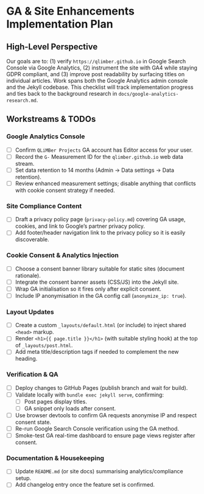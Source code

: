 # GA & Site Enhancements Implementation Plan

## High-Level Perspective
Our goals are to: (1) verify `https://qlimber.github.io` in Google Search Console via Google Analytics, (2) instrument the site with GA4 while staying GDPR compliant, and (3) improve post readability by surfacing titles on individual articles. Work spans both the Google Analytics admin console and the Jekyll codebase. This checklist will track implementation progress and ties back to the background research in `docs/google-analytics-research.md`.

## Workstreams & TODOs

### Google Analytics Console
- [ ] Confirm `QLiMBer Projects` GA account has Editor access for your user.
- [ ] Record the `G-` Measurement ID for the `qlimber.github.io` web data stream.
- [ ] Set data retention to 14 months (Admin → Data settings → Data retention).
- [ ] Review enhanced measurement settings; disable anything that conflicts with cookie consent strategy if needed.

### Site Compliance Content
- [ ] Draft a privacy policy page (`privacy-policy.md`) covering GA usage, cookies, and link to Google’s partner privacy policy.
- [ ] Add footer/header navigation link to the privacy policy so it is easily discoverable.

### Cookie Consent & Analytics Injection
- [ ] Choose a consent banner library suitable for static sites (document rationale).
- [ ] Integrate the consent banner assets (CSS/JS) into the Jekyll site.
- [ ] Wrap GA initialisation so it fires only after explicit consent.
- [ ] Include IP anonymisation in the GA config call (`anonymize_ip: true`).

### Layout Updates
- [ ] Create a custom `_layouts/default.html` (or include) to inject shared `<head>` markup.
- [ ] Render `<h1>{{ page.title }}</h1>` (with suitable styling hook) at the top of `_layouts/post.html`.
- [ ] Add meta title/description tags if needed to complement the new heading.

### Verification & QA
- [ ] Deploy changes to GitHub Pages (publish branch and wait for build).
- [ ] Validate locally with `bundle exec jekyll serve`, confirming:
  - [ ] Post pages display titles.
  - [ ] GA snippet only loads after consent.
- [ ] Use browser devtools to confirm GA requests anonymise IP and respect consent state.
- [ ] Re-run Google Search Console verification using the GA method.
- [ ] Smoke-test GA real-time dashboard to ensure page views register after consent.

### Documentation & Housekeeping
- [ ] Update `README.md` (or site docs) summarising analytics/compliance setup.
- [ ] Add changelog entry once the feature set is confirmed.
